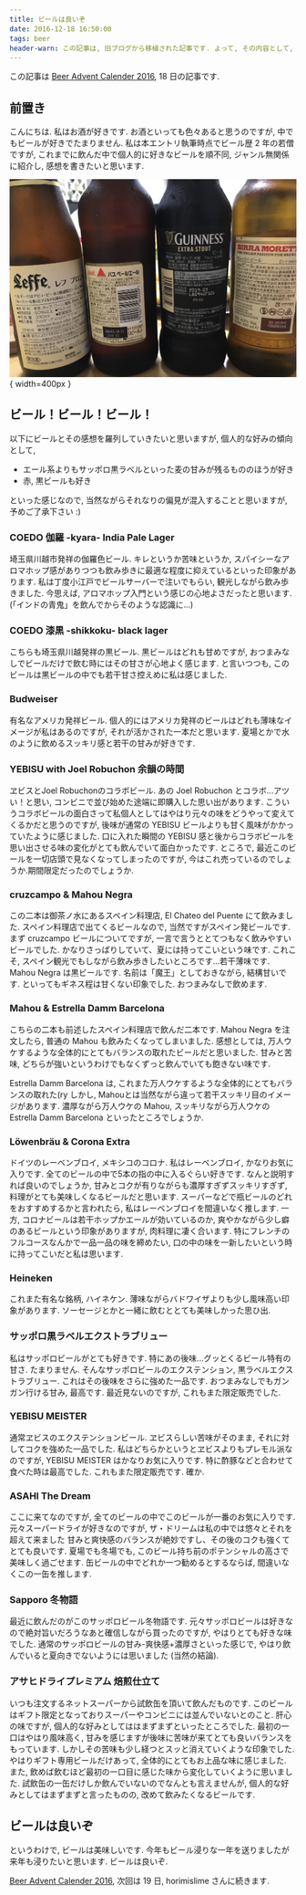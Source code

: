 ```yaml
---
title: ビールは良いぞ
date: 2016-12-18 16:50:00
tags: beer
header-warn: この記事は, 旧ブログから移植された記事です. よって, その内容として, 旧ブログに依存した文脈が含まれている可能性があります. 予めご了承下さい.
---
```


この記事は [Beer Advent Calender 2016](http://www.adventar.org/calendars/1348), 18 日の記事です.

## 前置き

こんにちは.
私はお酒が好きです. 
お酒といっても色々あると思うのですが, 中でもビールが好きでたまりません.
私は本エントリ執筆時点でビール歴 2 年の若僧ですが,
これまでに飲んだ中で個人的に好きなビールを順不同, 
ジャンル無関係に紹介し, 
感想を書きたいと思います.

![たくさんのビール](./beers.jpg){ width=400px }

<!--more-->

## ビール！ビール！ビール！

以下にビールとその感想を羅列していきたいと思いますが,
個人的な好みの傾向として, 

* エール系よりもサッポロ黒ラベルといった麦の甘みが残るもののほうが好き
* 赤, 黒ビールも好き

といった感じなので, 
当然ながらそれなりの偏見が混入することと思いますが, 予めご了承下さい :)

### COEDO 伽羅 -kyara- India Pale Lager

埼玉県川越市発祥の伽羅色ビール. 
キレというか苦味というか,
スパイシーなアロマホップ感がありつつも飲み歩きに最適な程度に抑えているといった印象があります.
私は丁度小江戸でビールサーバーで注いでもらい, 観光しながら飲み歩きました.
今思えば, アロマホップ入門という感じの心地よさだったと思います.
(「インドの青鬼」を飲んでからそのような認識に…)

### COEDO 漆黒 -shikkoku- black lager

こちらも埼玉県川越発祥の黒ビール. 
黒ビールはどれも甘めですが, 
おつまみなしでビールだけで飲む時にはその甘さが心地よく感じます.
と言いつつも, このビールは黒ビールの中でも若干甘さ控えめに私は感じました.

### Budweiser

有名なアメリカ発祥ビール.
個人的にはアメリカ発祥のビールはどれも薄味なイメージが私はあるのですが,
それが活かされた一本だと思います.
夏場とかで水のように飲めるスッキリ感と若干の甘みが好きです.

### YEBISU with Joel Robuchon 余韻の時間

ヱビスとJoel Robuchonのコラボビール.
あの Joel Robuchon とコラボ...アツい！と思い,
コンビニで並び始めた途端に即購入した思い出があります.
こういうコラボビールの面白さって私個人としてはやはり元々の味をどうやって変えてくるかだと思うのですが,
後味が通常の YEBISU ビールよりも甘く風味がかかっていたように感じました.
口に入れた瞬間の YEBISU 感と後からコラボビールを思い出させる味の変化がとても飲んでいて面白かったです.
ところで, 最近このビールを一切店頭で見なくなってしまったのですが,
今はこれ売っているのでしょうか.期間限定だったのでしょうか.

### cruzcampo & Mahou Negra

この二本は御茶ノ水にあるスペイン料理店, El Chateo del Puente にて飲みました.
スペイン料理店で出てくるビールなので, 
当然ですがスペイン発ビールです. 
まず cruzcampo ビールについてですが, 
一言で言うととてつもなく飲みやすいビールでした. 
かなりさっぱりしていて、夏には持ってこいという味です.
これこそ, スペイン観光でもしながら飲み歩きしたいところです...若干薄味です.
Mahou Negra は黒ビールです.
名前は「魔王」としておきながら, 結構甘いです.
といってもギネス程は甘くない印象でした.
おつまみなしで飲めます.

### Mahou & Estrella Damm Barcelona

こちらの二本も前述したスペイン料理店で飲んだ二本です.
Mahou Negra を注文したら, 普通の Mahou も飲みたくなってしまいました.
感想としては, 万人ウケするような全体的にとてもバランスの取れたビールだと思いました.
甘みと苦味, どちらが強いというわけでもなくずっと飲んでいても飽きない味です.

Estrella Damm Barcelona は, これまた万人ウケするような全体的にとてもバランスの取れた(ry
しかし, Mahouとは当然ながら違って若干スッキリ目のイメージがあります.
濃厚ながら万人ウケの Mahou, スッキリながら万人ウケの Estrella Damm Barcelona といったところでしょうか.

### Löwenbräu & Corona Extra

ドイツのレーベンブロイ, メキシコのコロナ.
私はレーベンブロイ, かなりお気に入りです.
全てのビールの中で5本の指の中に入るぐらい好きです.
なんと説明すれば良いのでしょうか, 甘みとコクが有りながらも濃厚すぎずスッキリすぎず,
料理がとても美味しくなるビールだと思います.
スーパーなどで瓶ビールのどれをおすすめするかと言われたら, 私はレーベンブロイを間違いなく推します.
一方, コロナビールは若干ホップかエールが効いているのか,
爽やかながら少し癖のあるビールという印象がありますが, 肉料理に凄く合います.
特にフレンチのフルコースなんかで一品一品の味を締めたい,
口の中の味を一新したいという時に持ってこいだと私は思います.

### Heineken

これまた有名な銘柄, ハイネケン.
薄味ながらバドワイザよりも少し風味高い印象があります.
ソーセージとかと一緒に飲むととても美味しかった思ひ出.

### サッポロ黒ラベルエクストラブリュー

私はサッポロビールがとても好きです.
特にあの後味...グッとくるビール特有の甘さ.
たまりません. そんなサッポロビールのエクステンション, 黒ラベルエクストラブリュー.
これはその後味をさらに強めた一品です.
おつまみなしでもガンガン行ける甘み, 最高です.
最近見ないのですが, これもまた限定販売でした.

### YEBISU MEISTER

通常ヱビスのエクステンションビール.
ヱビスらしい苦味がそのまま,
それに対してコクを強めた一品でした.
私はどちらかというとヱビスよりもプレモル派なのですが, YEBISU MEISTER はかなりお気に入りです.
特に酢豚などと合わせて食べた時は最高でした. これもまた限定販売です. 確か.

### ASAHI The Dream

ここに来てなのですが,
全てのビールの中でこのビールが一番のお気に入りです.
元々スーパードライが好きなのですが,
ザ・ドリームは私の中では悠々とそれを超えて来ました
甘みと爽快感のバランスが絶妙ですし、その後のコクも強くてとても良いです.
夏場でも冬場でも, このビール持ち前のポテンシャルの高さで美味しく過ごせます.
缶ビールの中でどれか一つ勧めるとするならば, 間違いなくこの一缶を推します.

### Sapporo 冬物語

最近に飲んだのがこのサッポロビール冬物語です.
元々サッポロビールは好きなので絶対旨いだろうなあと確信しながら買ったのですが,
やはりとても好きな味でした.
通常のサッポロビールの甘み-爽快感+濃厚さといった感じで,
やはり飲んでいると夏向きでないようには思いました (当然の結論).

### アサヒドライプレミアム 焙煎仕立て

いつも注文するネットスーパーから試飲缶を頂いて飲んだものです.
このビールはギフト限定となっておりスーパーやコンビニには並んでいないとのこと.
肝心の味ですが,
個人的な好みとしてははまずまずといったところでした.
最初の一口はやはり風味高く,
甘みを感じますが後味に苦味が来てとても良いバランスをもっています.
しかしその苦味も少し経つとスッと消えていくような印象でした.
やはりギフト専用ビールだけあって,
全体的にとてもお上品な味に感じました.
また, 飲めば飲むほど最初の一口目に感じた味から変化していくように思いました.
試飲缶の一缶だけしか飲んでいないのでなんとも言えませんが, 
個人的な好みとしてはまずまずと言ったものの, 改めて飲みたくなるビールです.

## ビールは良いぞ

というわけで, ビールは美味しいです.
今年もビール浸りな一年を送りましたが来年も浸りたいと思います.
ビールは良いぞ.

[Beer Advent Calender 2016](http://www.adventar.org/calendars/1348),
次回は 19 日, horimislime さんに続きます.
